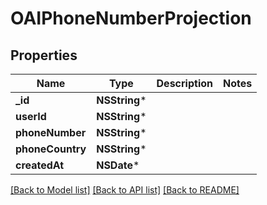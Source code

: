 # OAIPhoneNumberProjection

## Properties
Name | Type | Description | Notes
------------ | ------------- | ------------- | -------------
**_id** | **NSString*** |  | 
**userId** | **NSString*** |  | 
**phoneNumber** | **NSString*** |  | 
**phoneCountry** | **NSString*** |  | 
**createdAt** | **NSDate*** |  | 

[[Back to Model list]](../README#documentation-for-models) [[Back to API list]](../README#documentation-for-api-endpoints) [[Back to README]](../README)



